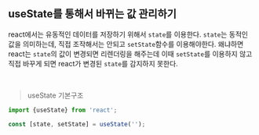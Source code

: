## useState를 통해서 바뀌는 값 관리하기

react에서는 유동적인 데이터를 저장하기 위해서 ```state```를 이용한다. ```state```는 동적인 값을 의미하는데, 직접 조작해서는 안되고 ```setState```함수를 이용해야한다.
왜냐하면 react는 ```state```의 값이 변경되면 리렌더링을 해주는데 이때 ```setState```를 이용하지 않고 직접 바꾸게 되면 react가 변경된 ```state```를 감지하지 못한다.

<br>

> useState 기본구조
> 
```javascript
import {useState} from 'react';

const [state, setState] = useState('');

```
